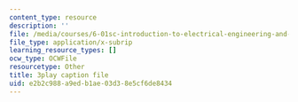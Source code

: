 ```yaml
---
content_type: resource
description: ''
file: /media/courses/6-01sc-introduction-to-electrical-engineering-and-computer-science-i-spring-2011/e2b2c988a9edb1ae03d38e5cf6de8434_e7Ptvu5Vu8k.srt
file_type: application/x-subrip
learning_resource_types: []
ocw_type: OCWFile
resourcetype: Other
title: 3play caption file
uid: e2b2c988-a9ed-b1ae-03d3-8e5cf6de8434
---
```

